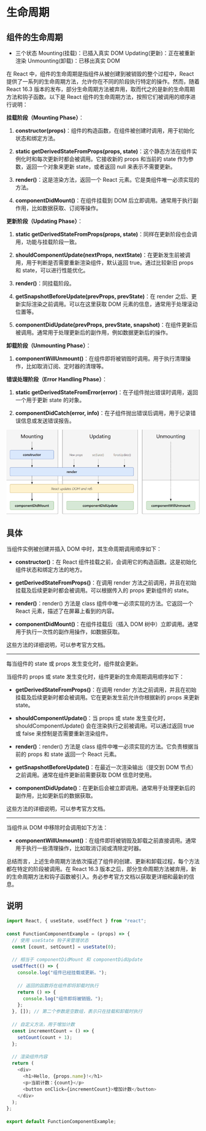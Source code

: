 # 生命周期

## 组件的生命周期

- 三个状态
  Mounting(挂载)：已插入真实 DOM
  Updating(更新)：正在被重新渲染
  Unmounting(卸载)：已移出真实 DOM

在 React 中，组件的生命周期是指组件从被创建到被销毁的整个过程中，React 提供了一系列的生命周期方法，允许你在不同的阶段执行特定的操作。然而，随着 React 16.3 版本的发布，部分生命周期方法被弃用，取而代之的是新的生命周期方法和钩子函数。以下是 React 组件的生命周期方法，按照它们被调用的顺序进行说明：

**挂载阶段（Mounting Phase）**：

1. **constructor(props)**：组件的构造函数，在组件被创建时调用，用于初始化状态和绑定方法。

2. **static getDerivedStateFromProps(props, state)**：这个静态方法在组件实例化时和每次更新时都会被调用。它接收新的 props 和当前的 state 作为参数，返回一个对象来更新 state，或者返回 null 来表示不需要更新。

3. **render()**：这是渲染方法，返回一个 React 元素。它是类组件唯一必须实现的方法。

4. **componentDidMount()**：在组件挂载到 DOM 后立即调用。通常用于执行副作用，比如数据获取、订阅等操作。

**更新阶段（Updating Phase）**：

1. **static getDerivedStateFromProps(props, state)**：同样在更新阶段也会调用，功能与挂载阶段一致。

2. **shouldComponentUpdate(nextProps, nextState)**：在更新发生前被调用，用于判断是否需要重新渲染组件，默认返回 true。通过比较新旧 props 和 state，可以进行性能优化。

3. **render()**：同挂载阶段。

4. **getSnapshotBeforeUpdate(prevProps, prevState)**：在 render 之后、更新实际渲染之前调用。可以在这里获取 DOM 元素的信息，通常用于处理滚动位置等。

5. **componentDidUpdate(prevProps, prevState, snapshot)**：在组件更新后被调用。通常用于处理更新后的副作用，例如数据更新后的操作。

**卸载阶段（Unmounting Phase）**：

1. **componentWillUnmount()**：在组件即将被销毁时调用。用于执行清理操作，比如取消订阅、定时器的清理等。

**错误处理阶段（Error Handling Phase）**：

1. **static getDerivedStateFromError(error)**：在子组件抛出错误时调用，返回一个用于更新 state 的对象。

2. **componentDidCatch(error, info)**：在子组件抛出错误后调用，用于记录错误信息或发送错误报告。

![life-cycle](image.png)

## 具体

当组件实例被创建并插入 DOM 中时，其生命周期调用顺序如下：

- **constructor()**：在 React 组件挂载之前，会调用它的构造函数。这是初始化组件状态和绑定方法的地方。

- **getDerivedStateFromProps()**：在调用 render 方法之前调用，并且在初始挂载及后续更新时都会被调用。可以根据传入的 props 更新组件的 state。

- **render()**：render() 方法是 class 组件中唯一必须实现的方法。它返回一个 React 元素，描述了在屏幕上看到的内容。

- **componentDidMount()**：在组件挂载后（插入 DOM 树中）立即调用。通常用于执行一次性的副作用操作，如数据获取。

这些方法的详细说明，可以参考官方文档。

---

每当组件的 state 或 props 发生变化时，组件就会更新。

当组件的 props 或 state 发生变化时，组件更新的生命周期调用顺序如下：

- **getDerivedStateFromProps()**：在调用 render 方法之前调用，并且在初始挂载及后续更新时都会被调用。它在更新发生前允许你根据新的 props 来更新 state。

- **shouldComponentUpdate()**：当 props 或 state 发生变化时，shouldComponentUpdate() 会在渲染执行之前被调用。可以通过返回 true 或 false 来控制是否需要重新渲染组件。

- **render()**：render() 方法是 class 组件中唯一必须实现的方法。它负责根据当前的 props 和 state 返回一个 React 元素。

- **getSnapshotBeforeUpdate()**：在最近一次渲染输出（提交到 DOM 节点）之前调用。通常在组件更新前需要获取 DOM 信息时使用。

- **componentDidUpdate()**：在更新后会被立即调用。通常用于处理更新后的副作用，比如更新后的数据获取。

这些方法的详细说明，可以参考官方文档。

---

当组件从 DOM 中移除时会调用如下方法：

- **componentWillUnmount()**：在组件即将被销毁及卸载之前直接调用。通常用于执行一些清理操作，比如取消订阅或清除定时器。

总结而言，上述生命周期方法依次描述了组件的创建、更新和卸载过程，每个方法都在特定的阶段被调用。在 React 16.3 版本之后，部分生命周期方法被弃用，新的生命周期方法和钩子函数被引入。务必参考官方文档以获取更详细和最新的信息。

## 说明

```ts
import React, { useState, useEffect } from "react";

const FunctionComponentExample = (props) => {
  // 使用 useState 钩子来管理状态
  const [count, setCount] = useState(0);

  // 相当于 componentDidMount 和 componentDidUpdate
  useEffect(() => {
    console.log("组件已经挂载或更新。");

    // 返回的函数将在组件即将卸载时执行
    return () => {
      console.log("组件即将被销毁。");
    };
  }, []); // 第二个参数是空数组，表示只在挂载和卸载时执行

  // 自定义方法，用于增加计数
  const incrementCount = () => {
    setCount(count + 1);
  };

  // 渲染组件内容
  return (
    <div>
      <h1>Hello, {props.name}!</h1>
      <p>当前计数：{count}</p>
      <button onClick={incrementCount}>增加计数</button>
    </div>
  );
};

export default FunctionComponentExample;
```
